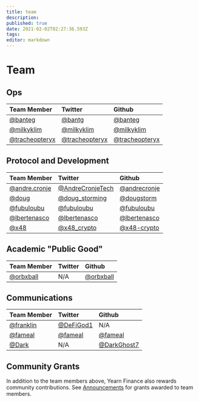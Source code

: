 ```yaml
---
title: team
description: 
published: true
date: 2021-02-02T02:27:36.593Z
tags: 
editor: markdown
---
```


# Team

## Ops

| Team Member                                                 | Twitter                                             | Github                                             |
| :---------------------------------------------------------- | :-------------------------------------------------- | :------------------------------------------------- |
| [@banteg](https://gov.yearn.finance/u/banteg)               | [@bantg](https://twitter.com/bantg)                 | [@banteg](https://github.com/banteg)               |
| [@milkyklim](https://gov.yearn.finance/u/milkyklim)         | [@milkyklim](https://twitter.com/milkyklim)         | [@milkyklim](https://github.com/milkyklim)         |
| [@tracheopteryx](https://gov.yearn.finance/u/tracheopteryx) | [@tracheopteryx](https://twitter.com/tracheopteryx) | [@tracheopteryx](https://github.com/tracheopteryx) |

## Protocol and Development

| Team Member                                               | Twitter                                                 | Github                                         |
| :-------------------------------------------------------- | :------------------------------------------------------ | :--------------------------------------------- |
| [@andre.cronje](https://gov.yearn.finance/u/andre.cronje) | [@AndreCronjeTech](https://twitter.com/andrecronjetech) | [@andrecronje](https://github.com/andrecronje) |
| [@doug](https://gov.yearn.finance/u/doug)                 | [@doug_storming](https://twitter.com/doug_storming)     | [@dougstorm](https://github.com/dougstorm)     |
| [@fubuloubu](https://gov.yearn.finance/u/fubuloubu)       | [@fubuloubu](https://twitter.com/fubuloubu)             | [@fubuloubu](https://github.com/fubuloubu)     |
| [@lbertenasco](https://gov.yearn.finance/u/lbertenasco)   | [@lbertenasco](https://twitter.com/lbertenasco)         | [@lbertenasco](https://github.com/lbertenasco) |
| [@x48](https://gov.yearn.finance/u/x48)                   | [@x48_crypto](https://twitter.com/x48_crypto)           | [@x48-crypto](https://github.com/x48-crypto/)  |

## Academic "Public Good"

| Team Member                                       | Twitter | Github                                   |
| :------------------------------------------------ | :------ | :--------------------------------------- |
| [@orbxball](https://gov.yearn.finance/u/orbxball) | N/A     | [@orbxball](https://github.com/orbxball) |

## Communications

| Team Member                                       | Twitter                                   | Github                               |
| :------------------------------------------------ | :---------------------------------------- | :----------------------------------- |
| [@franklin](https://gov.yearn.finance/u/franklin) | [@DeFiGod1](https://twitter.com/DeFiGod1) | N/A                                  |
| [@fameal](https://gov.yearn.finance/u/fameal)     | [@fameal](https://twitter.com/fameal)     | [@fameal](https://github.com/fameal) |
| [@Dark](https://gov.yearn.finance/u/dark)         | N/A                                       | [@DarkGhost7](https://github.com/DarkGhost7)                                  |

## Community Grants

In addition to the team members above, Yearn Finance also rewards community contributions. See [Announcements](https://gov.yearn.finance/c/announcement/14) for grants awarded to team members.
